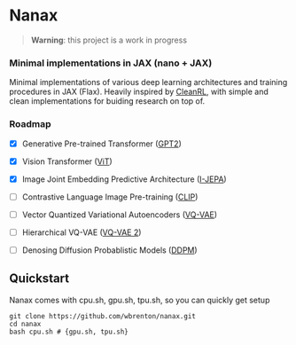 # Nanax 
> **Warning**: this project is a work in progress
### Minimal implementations in JAX (nano + JAX)


Minimal implementations of various deep learning architectures and training procedures in JAX (Flax). Heavily inspired by [CleanRL](https://github.com/vwxyzjn/cleanrl), with simple and clean implementations for buiding research on top of.

### Roadmap
- [X] Generative Pre-trained Transformer ([GPT2](https://d4mucfpksywv.cloudfront.net/better-language-models/language-models.pdf))
- [X] Vision Transformer ([ViT](https://arxiv.org/abs/2010.11929))
- [X] Image Joint Embedding Predictive Architecture ([I-JEPA](https://arxiv.org/abs/2301.08243)) 
- [ ] Contrastive Language Image Pre-training ([CLIP](https://arxiv.org/abs/2103.00020))
- [ ] Vector Quantized Variational Autoencoders ([VQ-VAE](https://arxiv.org/abs/1711.00937))
- [ ] Hierarchical VQ-VAE ([VQ-VAE 2](https://arxiv.org/abs/2002.08111))
- [ ] Denosing Diffusion Probablistic Models ([DDPM](https://arxiv.org/abs/2006.11239))


## Quickstart
Nanax comes with cpu.sh, gpu.sh, tpu.sh, so you can quickly get setup 
```
git clone https://github.com/wbrenton/nanax.git
cd nanax
bash cpu.sh # {gpu.sh, tpu.sh}
```


